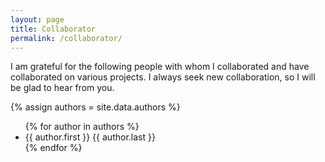 ```yaml
---
layout: page
title: Collaborator
permalink: /collaborator/
---
```


<p>I am grateful for the following people with whom I collaborated and have collaborated on various projects.  I always seek new collaboration, so I will be glad to hear from you.</p>

{% assign authors = site.data.authors %}
<ul>
{% for author in authors %}
      <li>{{ author.first }} {{ author.last }}</li>
{% endfor %}
</ul>
